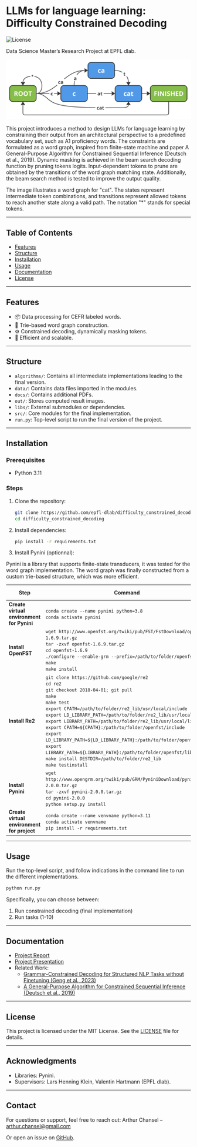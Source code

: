 # LLMs for language learning: Difficulty Constrained Decoding

![License](https://img.shields.io/badge/license-MIT-blue.svg)

Data Science Master’s Research Project at EPFL dlab.

![Word graph "cat"](img/word%20graph%20cat.png)

This project introduces a method to design LLMs for language learning by constraining their output from an architectural perspective to a predefined vocabulary set, such as A1 proficiency words.
The constraints are formulated as a word graph, inspired from finite-state machine and paper A General-Purpose Algorithm for Constrained Sequential Inference (Deutsch et al., 2019). Dynamic masking is achieved in the beam search decoding function by pruning tokens logits. Input-dependent tokens to prune are obtained by the transitions of the word graph matchiing state. Additionally, the beam search method is tested to improve the output quality.

The image illustrates a word graph for "cat". The states represent intermediate token combinations, and transitions represent allowed tokens to reach another state along a valid path. The notation "*" stands for special tokens.

---

## Table of Contents

- [Features](#features)
- [Structure](#structure)
- [Installation](#installation)
- [Usage](#usage)
- [Documentation](#documentation)
- [License](#license)

---

## Features

- 📦 Data processing for CEFR labeled words.
- 🌲 Trie-based word graph construction.
- ⚙️ Constrained decoding, dynamically masking tokens.
- 🌟 Efficient and scalable.

---

## Structure

- `algorithms/`: Contains all intermediate implementations leading to the final version.
- `data/`: Contains data files imported in the modules.
- `docs/`: Contains additional PDFs.
- `out/`: Stores computed result images.
- `libs/`: External submodules or dependencies.
- `src/`: Core modules for the final implementation.
- `run.py`: Top-level script to run the final version of the project.

---

## Installation

### Prerequisites
- Python 3.11

### Steps
1. Clone the repository:
   ```bash
   git clone https://github.com/epfl-dlab/difficulty_constrained_decoding.git
   cd difficulty_constrained_decoding
   ```
2. Install dependencies:
   ```bash
   pip install -r requirements.txt
   ```
3. Install Pynini (optionnal):
   
Pynini is a library that supports finite-state transducers, it was tested for the word graph implementation. The word graph was finally constructed from a custom trie-based structure, which was more efficient.

| **Step**                                   | **Command**                                                                                  | **Time Estimate** |
|-------------------------------------------|---------------------------------------------------------------------------------------------|-------------------|
| **Create virtual environment for Pynini** | `conda create --name pynini python=3.8`<br>`conda activate pynini`                          | -                 |
| **Install OpenFST**                        | `wget http://www.openfst.org/twiki/pub/FST/FstDownload/openfst-1.6.9.tar.gz`<br>`tar -zxvf openfst-1.6.9.tar.gz`<br>`cd openfst-1.6.9`<br>`./configure --enable-grm --prefix=/path/to/folder/openfst`<br>`make`<br>`make install` | ~10 minutes       |
| **Install Re2**                            | `git clone https://github.com/google/re2`<br>`cd re2`<br>`git checkout 2018-04-01; git pull`<br>`make`<br>`make test`<br>`export CPATH=/path/to/folder/re2_lib/usr/local/include`<br>`export LD_LIBRARY_PATH=/path/to/folder/re2_lib/usr/local/lib`<br>`export LIBRARY_PATH=/path/to/folder/re2_lib/usr/local/lib`<br>`export CPATH=${CPATH}:/path/to/folder/openfst/include`<br>`export LD_LIBRARY_PATH=${LD_LIBRARY_PATH}:/path/to/folder/openfst/lib`<br>`export LIBRARY_PATH=${LIBRARY_PATH}:/path/to/folder/openfst/lib`<br>`make install DESTDIR=/path/to/folder/re2_lib`<br>`make testinstall` | ~5 minutes        |
| **Install Pynini**                         | `wget http://www.opengrm.org/twiki/pub/GRM/PyniniDownload/pynini-2.0.0.tar.gz`<br>`tar -zxvf pynini-2.0.0.tar.gz`<br>`cd pynini-2.0.0`<br>`python setup.py install` | ~20 minutes       |
| **Create virtual environment for project** | `conda create --name venvname python=3.11`<br>`conda activate venvname`<br>`pip install -r requirements.txt` | -                 |

---

## Usage

Run the top-level script, and follow indications in the command line to run the different implementations.

```bash
python run.py
```

Specifically, you can choose between:
1. Run constrained decoding (final implementation)
2. Run tasks (1-10)

---

## Documentation

- [Project Report](docs/Project_Report.pdf)
- [Project Presentation](docs/Project_Presentation.pdf)
- Related Work:
  - [Grammar-Constrained Decoding for Structured NLP Tasks without Finetuning (Geng et al., 2023)](https://arxiv.org/abs/2305.13971)
  - [A General-Purpose Algorithm for Constrained Sequential Inference (Deutsch et al., 2019)](https://aclanthology.org/K19-1045/)

---

## License

This project is licensed under the MIT License. See the [LICENSE](LICENSE) file for details.

---

## Acknowledgments

- Libraries: Pynini.
- Supervisors: Lars Henning Klein, Valentin Hartmann (EPFL dlab).

---

## Contact

For questions or support, feel free to reach out:
Arthur Chansel – [arthur.chansel@gmail.com](email)

Or open an issue on [GitHub](https://github.com/epfl-dlab/difficulty_constrained_decoding/issues).
